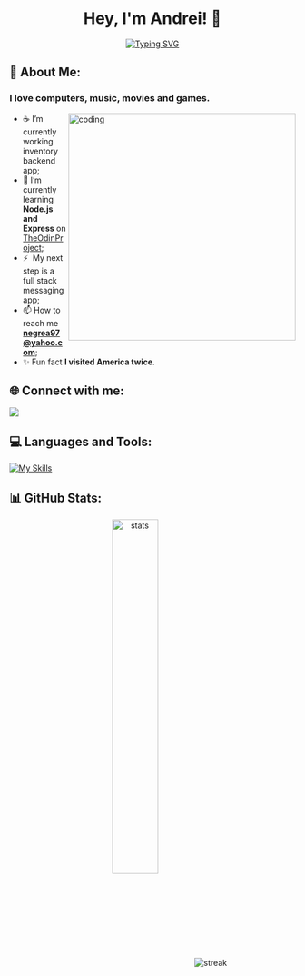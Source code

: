 <h1 align="center">Hey, I'm Andrei! 👋</h1>

<p align="center">
  <a href="https://git.io/typing-svg"><img src="https://readme-typing-svg.herokuapp.com?font=Pixelify+Sans&weight=600&pause=800&random=false&width=435&lines=Web+Developer;Support+IT;&center=true&width=380&height=45" alt="Typing SVG" /></a>
</p>

## 💫 About Me:
<h3>I love computers, music, movies and games.</h3>
<img align="right" alt="coding" width="400" height="400" src="https://camo.githubusercontent.com/7de37139d0b4c1ce40865e799b446c0e963a3dd8fb68d239707237c40604fa3d/68747470733a2f2f63646e2e6472696262626c652e636f6d2f75736572732f3733303730332f73637265656e73686f74732f363538313234332f6176656e746f2e676966" />

- ☕️ I’m currently working inventory backend app;
- 🧠 I’m currently learning **Node.js and Express** on [TheOdinProject](https://www.theodinproject.com/lessons/node-path-react-new-react-router);
- ⚡  My next step is a full stack messaging app;
- 📫 How to reach me **negrea97@yahoo.com**;
- ✨ Fun fact **I visited America twice**.
  
## 🌐 Connect with me:
<p align="left">
  <a href="https://www.linkedin.com/in/andrei-negrea-49a669239/">
   <img src="https://img.icons8.com/color/48/000000/linkedin.png"/>
  </a>
</p>


## 💻 Languages and Tools:
[![My Skills](https://skillicons.dev/icons?i=html,css,javascript,react,webpack,vite,nextjs,mongodb,postman,git,github,jenkins,vscode&perline=8)](https://skillicons.dev)

## 📊 GitHub Stats:
<p align="center">
  <img alt="stats" src="https://github-readme-stats.vercel.app/api/top-langs/?username=negrea-andrei&layout=compact&theme=nightowl&hide_border=true" alt="GitHub Top-Langs" align="center" width="40%" />
  <img alt="streak" src="https://github-readme-streak-stats.herokuapp.com/?user=negrea-andrei&theme=nightowl&hide_border=true" align="center"/>
 </p>
  
